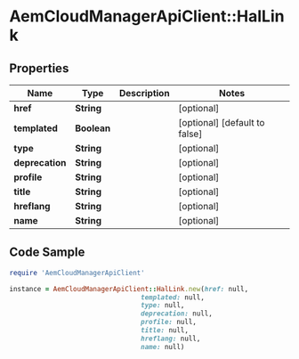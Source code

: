 # AemCloudManagerApiClient::HalLink

## Properties

Name | Type | Description | Notes
------------ | ------------- | ------------- | -------------
**href** | **String** |  | [optional] 
**templated** | **Boolean** |  | [optional] [default to false]
**type** | **String** |  | [optional] 
**deprecation** | **String** |  | [optional] 
**profile** | **String** |  | [optional] 
**title** | **String** |  | [optional] 
**hreflang** | **String** |  | [optional] 
**name** | **String** |  | [optional] 

## Code Sample

```ruby
require 'AemCloudManagerApiClient'

instance = AemCloudManagerApiClient::HalLink.new(href: null,
                                 templated: null,
                                 type: null,
                                 deprecation: null,
                                 profile: null,
                                 title: null,
                                 hreflang: null,
                                 name: null)
```


